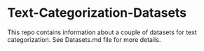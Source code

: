 # Text-Categorization-Datasets
This repo contains information about a couple of datasets for text categorization. See Datasets.md file for more details.
